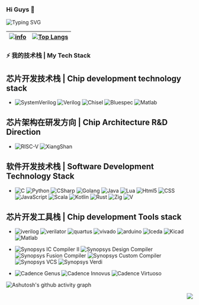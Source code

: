 ### Hi Guys 👋

![Typing SVG](https://readme-typing-svg.demolab.com/?lines=没有人耻笑你，而是你自己磨灭目标。;不要把目标定得太高，太高近乎妄想。;凡我不能创造的，我就不能理解。;注意你的思想，因为它将变成你的言辞。;注意你的言辞，因为它将变成你的行动。;注意你的行动，因为它将变成你的习惯。;注意你的习惯，因为它将变成你的性格。;注意你的性格，因为它们将决定你的命运。;我们想的是什么，就会成为什么样的人。)

|[![info](https://github-readme-stats.vercel.app/api?username=poorjobless&show_icons=true&theme=radical)]()|[![Top Langs](https://github-readme-stats.vercel.app/api/top-langs/?username=poorjobless&layout=compact&theme=radical&langs_count=8)]()|
|  ----  | ----  |

### ⚡ 我的技术栈 | My Tech Stack 

## 芯片开发技术栈 | Chip development technology stack
* ![SystemVerilog](https://img.shields.io/badge/-SystemVerilog-CAD09D.svg) ![Verilog](https://img.shields.io/badge/-Verilog-8985F0.svg) ![Chisel](https://img.shields.io/badge/-Chisel-2D3E77.svg) ![Bluespec](https://img.shields.io/badge/-Bluespec-2030A0.svg) ![Matlab](https://img.shields.io/badge/-Matlab-8985F0.svg)

## 芯片架构在研发方向 | Chip Architecture R&D Direction
* ![RISC-V](https://img.shields.io/badge/-RISC--V-2030A0.svg) ![XiangShan](https://img.shields.io/badge/-XiangShan-2030A0.svg) 

## 软件开发技术栈 | Software Development Technology Stack
* ![C](https://img.shields.io/badge/-C/C++-red?logo=c&logoColor=ffffff) ![Python](https://img.shields.io/badge/-Python-3776AB?logo=python&logoColor=ffffff) ![CSharp](https://img.shields.io/badge/-Csharp-239120?logo=csharp&logoColor=ffffff) ![Golang](https://img.shields.io/badge/-Go-2030A0.svg) ![Java](https://img.shields.io/badge/-Java-2030A0.svg) ![Lua](https://img.shields.io/badge/-Lua-2030A0.svg) ![Html5](https://img.shields.io/badge/-Html5-2030A0.svg) ![CSS](https://img.shields.io/badge/-CSS-2030A0.svg) ![JavaScript](https://img.shields.io/badge/-JavaScript-2030A0.svg) ![Scala](https://img.shields.io/badge/-Scala-E93035.svg) ![Kotlin](https://img.shields.io/badge/-Kotlin-E93035.svg) ![Rust](https://img.shields.io/badge/-Rust-E93035.svg) ![Zig](https://img.shields.io/badge/-Zig-E93035.svg) ![V](https://img.shields.io/badge/-V-E93035.svg)

## 芯片开发工具栈 | Chip development Tools stack

* ![iverilog](https://img.shields.io/badge/-iverilog-F73345.svg) ![verilator](https://img.shields.io/badge/-Verilator-0184C1.svg) ![quartus](https://img.shields.io/badge/-Quartus-blue.svg?logo=intel&logoColor=ffffff) ![vivado](https://img.shields.io/badge/-Vivado-FF1010.svg?logo=xilinx&logoColor=ffffff) ![arduino](https://img.shields.io/badge/-Arduino-00979D.svg?logo=arduino&logoColor=ffffff) ![lceda](https://img.shields.io/badge/-立创EDA-5070F0.svg) ![Kicad](https://img.shields.io/badge/-Kicad-5070F0.svg) ![Matlab](https://img.shields.io/badge/-Matlab-8985F0.svg)

* ![Synopsys IC Compiler II](https://img.shields.io/badge/-Synopsys%20IC%20Compiler%20II-C637FA.svg) ![Synopsys Design Compiler](https://img.shields.io/badge/-Synopsys%20Design%20Compiler-C637FA.svg) ![Synopsys Fusion Compiler](https://img.shields.io/badge/-Synopsys%20Fusion%20Compiler-C637FA.svg) ![Synopsys Custom Compiler](https://img.shields.io/badge/-Synopsys%20Custom%20Compiler-C637FA.svg) ![Synopsys VCS](https://img.shields.io/badge/-Synopsys%20VCS-C637FA.svg) ![Synopsys Verdi](https://img.shields.io/badge/-Synopsys%20Verdi-C637FA.svg)

*  ![Cadence Genus](https://img.shields.io/badge/-Cadence%20Genus-EE0040.svg) ![Cadence Innovus](https://img.shields.io/badge/-Cadence%20Innovus-EE0040.svg) ![Cadence Virtuoso](https://img.shields.io/badge/-Cadence%20Virtuoso-EE0040.svg)



![Ashutosh's github activity graph](https://github-readme-activity-graph.vercel.app/graph?username=poorjobless&theme=dracula)

<img align="right" src="https://komarev.com/ghpvc/?username=poorjobless&color=green">
<!--
**poorjobless/poorjobless** is a ✨ _special_ ✨ repository because its `README.md` (this file) appears on your GitHub profile.

Here are some ideas to get you started:

- 🔭 I’m currently working on ...
- 🌱 I’m currently learning ...
- 👯 I’m looking to collaborate on ...
- 🤔 I’m looking for help with ...
- 💬 Ask me about ...
- 📫 How to reach me: ...
- 😄 Pronouns: ...
- ⚡ Fun fact: ...
-->
